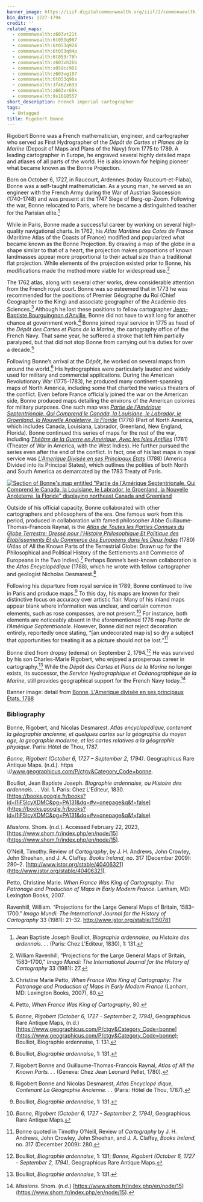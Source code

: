 ```yaml
---
banner_image: https://iiif.digitalcommonwealth.org/iiif/2/commonwealth:z603vt223/5839,4377,3138,1380/,1200/0/default.jpg
bio_dates: 1727-1794
credit: ''
related_maps:
  - commonwealth:z603vt21t
  - commonwealth:6t053q967
  - commonwealth:6t053q924
  - commonwealth:6t053q94p
  - commonwealth:6t053r78h
  - commonwealth:z603vh26b
  - commonwealth:x059cc901
  - commonwealth:z603vg107
  - commonwealth:6t053q98s
  - commonwealth:3f462x693
  - commonwealth:z603vr69k
  - commonwealth:9s1618557
short_description: French imperial cartographer
tags:
  - Untagged
title: Rigobert Bonne
---
```


Rigobert Bonne was a French mathematician, engineer, and cartographer who served as First Hydrographer of the _Dépôt de Cartes et Planes de la Marine_ (Deposit of Maps and Plans of the Navy) from 1775 to 1789. A leading cartographer in Europe, he engraved several highly detailed maps and atlases of all parts of the world. He is also known for helping pioneer what became known as the Bonne Projection.

Born on October 6, 1727, in Raucourt, Ardennes (today Raucourt-et-Flaba), Bonne was a self-taught mathematician. As a young man, he served as an engineer with the French Army during the War of Austrian Succession (1740-1748) and was present at the 1747 Siege of Berg-op-Zoom. Following the war, Bonne relocated to Paris, where he became a distinguished teacher for the Parisian elite.[^1]

While in Paris, Bonne made a successful career by working on several high-quality navigational charts. In 1762, his _Atlas Maritime des Cotes de France_ (Maritime Atlas of the Coasts of France) modified and popularized what became known as the Bonne Projection. By drawing a map of the globe in a shape similar to that of a heart, the projection makes proportions of known landmasses appear more proportional to their actual size than a traditional flat projection. While elements of the projection existed prior to Bonne, his modifications made the method more viable for widespread use.[^2]

The 1762 atlas, along with several other works, drew considerable attention from the French royal court. Bonne was so esteemed that in 1773 he was recommended for the positions of Premier Géographe du Roi (Chief Geographer to the King) and associate geographer of the Académie des Sciences.[^3] Although he lost these positions to fellow cartographer [Jean-Baptiste Bourguingnon d’Anville](jean-baptiste-bourguignon-d-anville), Bonne did not have to wait long for another chance at government work.[^4] Bonne joined royal service in 1775 as head of the _Dépôt des Cartes et Plans de la Marine_, the cartography office of the French Navy. That same year, he suffered a stroke that left him partially paralyzed, but that did not stop Bonne from carrying out his duties for over a decade.[^5]

Following Bonne’s arrival at the _Dépôt_, he worked on several maps from around the world.[^6] His hydrographies were particularly lauded and widely used for military and commercial applications. During the American Revolutionary War (1775-1783), he produced many continent-spanning maps of North America, including some that charted the various theaters of the conflict. Even before France officially joined the war on the American side, Bonne produced maps detailing the environs of the American colonies for military purposes. One such map was [_Partie de l'Amérique Septentrionale, Qui Comprend le Canada, la Louisiane, le Labrador, le Groenland, la Nouvelle Angleterre, la Floride_](/maps/commonwealth:x059cc901/) (1776) (Part of North America, which includes Canada, Louisiana, Labrador, Greenland, New England, Florida). Bonne continued this series of maps for the rest of the war, including [_Théâtre de la Guerre en Amérique, Avec les Isles Antilles_](/maps/commonwealth:9s1618557/) (1781) (Theater of War in America, with the West Indies). He further pursued the series even after the end of the conflict. In fact, one of his last maps in royal service was [_L'Amerique Divisée en ses Principaux États_](/maps/commonwealth:z603vt21t/) (1788) (America Divided into its Principal States), which outlines the polities of both North and South America as demarcated by the 1783 Treaty of Paris.

[![Section of Bonne's map entitled "_Partie de l'Amérique Septentrionale, Qui Comprend le Canada, la Louisiane, le Labrador, le Groenland, la Nouvelle Angleterre, la Floride_" displaying northeast Canada and Greenland](https://iiif.digitalcommonwealth.org/iiif/2/commonwealth:x059cc919/4522,976,4015,4954/pct:50/0/default.jpg "Section of Bonne's map \"Partie de l'Amérique Septentrionale, Qui Comprend le Canada, la Louisiane, le Labrador, le Groenland, la Nouvelle Angleterre, la Floride\" displaying northeast Canada and Greenland")](/maps/commonwealth:x059cc901/)

Outside of his official capacity, Bonne collaborated with other cartographers and philosophers of the era. One famous work from this period, produced in collaboration with famed philosopher Abbe Guillaume-Thomas-Francois Raynal, is the [_Atlas de Toutes les Parties Connues du Globe Terrestre: Dressé pour l'Histoire Philosophique Et Politique des Établissements Et du Commerce des Européens dans les Deux Indes_](https://digitalarchive.tpl.ca/objects/351484/atlas-de-toutes-les-parties-connues-du-globe-terrestre--dr) (1780) (Atlas of All the Known Parts of the Terrestrial Globe: Drawn up for the Philosophical and Political History of the Settlements and Commerce of Europeans in the Two Indies).[^7] Perhaps Bonne’s best-known collaboration is the _Atlas Encyclopédique_ (1788), which he wrote with fellow cartographer and geologist Nicholas Desmarest.[^8]

Following his departure from royal service in 1789, Bonne continued to live in Paris and produce maps.[^9] To this day, his maps are known for their distinctive focus on accuracy over artistic flair. Many of his inland maps appear blank where information was unclear, and certain common elements, such as rose compasses, are not present.[^10] For instance, both elements are noticeably absent in the aforementioned 1776 map _Partie de l’Amérique Septentrionale_. However, Bonne did not reject decoration entirely, reportedly once stating, “\[an undecorated map is\] so dry a subject that opportunities for treating it as a picture should not be lost.”[^11]

Bonne died from dropsy (edema) on September 2, 1794.[^12] He was survived by his son Charles-Marie Rigobert, who enjoyed a prosperous career in cartography.[^13] While the _Dépôt des Cartes et Plans de la Marine_ no longer exists, its successor, the _Service Hydrographique et Océanographique de la Marine_, still provides geographical support for the French Navy today.[^14] 


Banner image: detail from [Bonne, L'Amerique divisée en ses principaux États, 1788](/maps/commonwealth:z603vt21t)

[^1]: Jean Baptiste Joseph Boulliot, _Biographie ardennaise, ou Histoire des ardennais. . ._ (Paris: Chez L'Editeur, 1830), 1: 131.

[^2]: William Ravenhill, “Projections for the Large General Maps of Britain, 1583–1700,” _Imago Mundi: The International Journal for the History of Cartography_ 33 (1981): 27.

[^3]: Christine Marie Petto, _When France Was King of Cartography: The Patronage and Production of Maps in Early Modern France_ (Lanham, MD: Lexington Books, 2007), 80.

[^4]: Petto, _When France Was King of Cartography_, 80.

[^5]: _Bonne, Rigobert (October 6, 1727 - September 2, 1794)_, Geographicus Rare Antique Maps, (n.d.) [https://www.geographicus.com/P/ctgy&Category_Code=bonne](https://www.geographicus.com/P/ctgy&Category_Code=bonne); Boulliot, Biographie ardennaise, 1: 131.

[^6]: Boulliot, _Biographie ardennaise_, 1: 131.

[^7]: Rigobert Bonne and Guillaume-Thomas-Francois Raynal, _Atlas of All the Known Parts. . ._ (Geneva: Chez Jean Leonard Pellet, 1780).

[^8]: Rigobert Bonne and Nicolas Desmarest, _Atlas Encyclopé dique, Contenant La Géographie Ancienne. . ._ (Paris: Hôtel de Thou, 1787).

[^9]: Boulliot, _Biographie ardennaise_, 1: 131.

[^10]: _Bonne, Rigobert (October 6, 1727 - September 2, 1794)_, Geographicus Rare Antique Maps.

[^11]: Bonne quoted in Timothy O’Neill, Review of _Cartography_ by J. H. Andrews, John Crowley, John Sheehan, and J. A. Claffey, _Books Ireland_, no. 317 (December 2009): 280.

[^12]: Boulliot, _Biographie ardennaise_, 1: 131; _Bonne, Rigobert (October 6, 1727 - September 2, 1794)_, Geographicus Rare Antique Maps. 

[^13]: Boulliot, _Biographie ardennaise_, 1: 131.

[^14]: _Missions_. Shom. (n.d.) [https://www.shom.fr/index.php/en/node/15](https://www.shom.fr/index.php/en/node/15).


### Bibliography

Bonne, Rigobert, and Nicolas Desmarest. _Atlas encyclopédique, contenant la géographie ancienne, et quelques cartes sur la géographie du moyen age, la geographie moderne, et les cartes relatives a la géographie physique_. Paris: Hôtel de Thou, 1787.

_Bonne, Rigobert (October 6, 1727 – September 2, 1794)_. Geographicus Rare Antique Maps. (n.d.). https ://www.geographicus.com/P/ctgy&Category_Code=bonne.  

Boulliot, Jean Baptiste Joseph. _Biographie ardennaise, ou Histoire des ardennais. . ._ Vol. 1. Paris: Chez L'Editeur, 1830. [https://books.google.fr/books?id=I1iF5lcyXDMC&pg=PA131&dq=#v=onepage&q&f=false](https://books.google.fr/books?id=I1iF5lcyXDMC&pg=PA131&dq=#v=onepage&q&f=false)

_Missions_. Shom. (n.d.). Accessed February 22, 2023, [https://www.shom.fr/index.php/en/node/15](https://www.shom.fr/index.php/en/node/15).  

O’Neill, Timothy. Review of _Cartography_, by J. H. Andrews, John Crowley, John Sheehan, and J. A. Claffey. _Books Ireland_, no. 317 (December 2009): 280–2. [http://www.jstor.org/stable/40406321](http://www.jstor.org/stable/40406321).

Petto, Christine Marie. _When France Was King of Cartography: The Patronage and Production of Maps in Early Modern France_. Lanham, MD: Lexington Books, 2007.

Ravenhill, William. “Projections for the Large General Maps of Britain, 1583–1700.” _Imago Mundi: The International Journal for the History of Cartography_ 33 (1981): 21–32. http://www.jstor.org/stable/1150781
